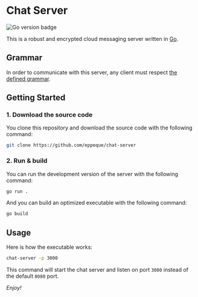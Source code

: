 # Chat Server

![Go version badge](https://img.shields.io/badge/Go-1.22.2-blue?logo=go)

This is a robust and encrypted cloud messaging server written in [Go](https://go.dev).

## Grammar

In order to communicate with this server, any client must respect [the defined grammar](./GRAMMAR.md).

## Getting Started

### 1. Download the source code

You clone this repository and download the source code with the following command:

```bash
git clone https://github.com/eppeque/chat-server
```

### 2. Run & build

You can run the development version of the server with the following command:

```bash
go run .
```

And you can build an optimized executable with the following command:

```bash
go build
```

## Usage

Here is how the executable works:

```bash
chat-server -p 3000
```

This command will start the chat server and listen on port `3000` instead of the default `8080` port.

_Enjoy!_

